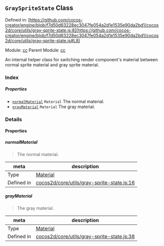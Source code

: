 ## `GraySpriteState` Class


Defined in: [https://github.com/cocos-creator/engine/blob/f7d50d63228ec3047fe054a2d1e1535e90da2bd1/cocos2d/core/utils/gray-sprite-state.js:8](https://github.com/cocos-creator/engine/blob/f7d50d63228ec3047fe054a2d1e1535e90da2bd1/cocos2d/core/utils/gray-sprite-state.js#L8)

Module: [cc](../modules/cc.md)
Parent Module: [cc](../modules/cc.md)


An internal helper class for switching render component's material between normal sprite material and gray sprite material.



### Index

##### Properties

  - [`normalMaterial`](#normalmaterial) `Material` The normal material.
  - [`grayMaterial`](#graymaterial) `Material` The gray material.





### Details


#### Properties


##### normalMaterial

> The normal material.

| meta | description |
|------|-------------|
| Type | <a href="../classes/Material.html" class="crosslink">Material</a> |
| Defined in | [cocos2d/core/utils/gray-sprite-state.js:16](https://github.com/cocos-creator/engine/blob/f7d50d63228ec3047fe054a2d1e1535e90da2bd1/cocos2d/core/utils/gray-sprite-state.js#L16) |



##### grayMaterial

> The gray material.

| meta | description |
|------|-------------|
| Type | <a href="../classes/Material.html" class="crosslink">Material</a> |
| Defined in | [cocos2d/core/utils/gray-sprite-state.js:38](https://github.com/cocos-creator/engine/blob/f7d50d63228ec3047fe054a2d1e1535e90da2bd1/cocos2d/core/utils/gray-sprite-state.js#L38) |






